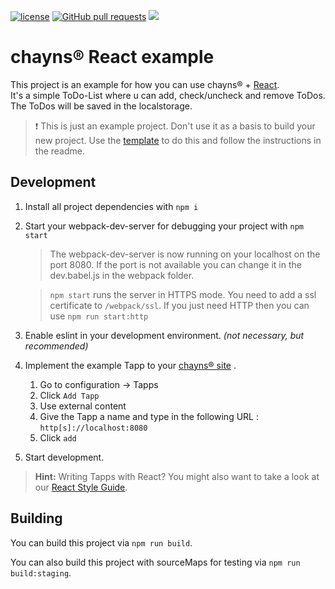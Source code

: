 [![license](https://img.shields.io/github/license/TobitSoftware/chayns-react-todo-example.svg)]() [![GitHub pull requests](https://img.shields.io/github/issues-pr/TobitSoftware/chayns-react-todo-example.svg)]() [![](https://img.shields.io/github/issues-pr-closed-raw/TobitSoftware/chayns-react-todo-example.svg)]()


chayns® React example
===================
This project is an example for how you can use chayns® + [React][4]. <br>
It's a simple ToDo-List where u can add, check/uncheck and remove ToDos. The ToDos will be saved in the localstorage.

> :exclamation: This is just an example project. Don't use it as a basis to build your new project. Use the [template][5] to do this and follow the instructions in the readme.

Development
-------------
1. Install all project dependencies with  `npm i`
2. Start your webpack-dev-server for debugging your project with `npm start`
    > The webpack-dev-server is now running on your localhost on the port 8080. If the port is not available you can change it in the dev.babel.js in the webpack folder. 

    > `npm start` runs the server in HTTPS mode. You need to add a ssl certificate to `/webpack/ssl`. If you just need HTTP then you can use `npm run start:http`
3. Enable eslint in your development environment. *(not necessary, but recommended)*
4. Implement the example Tapp to your [chayns® site][3] .
    1. Go to configuration -> Tapps
    2. Click `Add Tapp`
    3. Use external content
    4. Give the Tapp a name and type in the following URL : `http[s]://localhost:8080`
    5. Click `add`
5. Start development.

> **Hint:** Writing Tapps with React? You might also want to take a look at our [React Style Guide][2].

Building
---------
You can build this project via `npm run build`.

You can also build this project with sourceMaps for testing via `npm run build:staging`.

 [1]: https://nodejs.org/en/
 [2]: https://github.com/TobitSoftware/chayns-guides/blob/master/TobitReactJsxStyleGuide.md
 [3]: https://chayns.net
 [4]: https://reactjs.org/
 [5]: https://github.com/TobitSoftware/chayns-react-template
